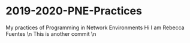 # 2019-2020-PNE-Practices
My practices of Programming in Network Environments
Hi I am Rebecca Fuentes \n
This is another commit \n
